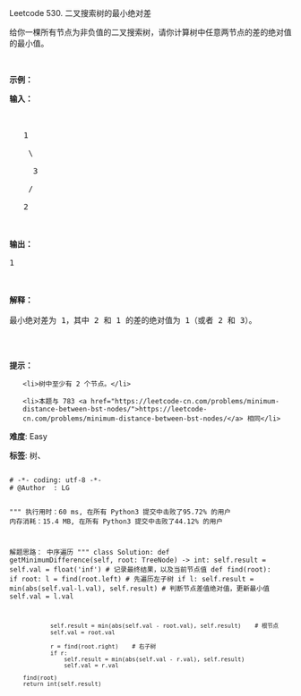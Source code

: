 Leetcode 530. 二叉搜索树的最小绝对差
<p>给你一棵所有节点为非负值的二叉搜索树，请你计算树中任意两节点的差的绝对值的最小值。</p>


<p>&nbsp;</p>



<p><strong>示例：</strong></p>



<pre><strong>输入：</strong>



   1

    \

     3

    /

   2



<strong>输出：</strong>

1



<strong>解释：

</strong>最小绝对差为 1，其中 2 和 1 的差的绝对值为 1（或者 2 和 3）。

</pre>



<p>&nbsp;</p>



<p><strong>提示：</strong></p>



<ul>

	<li>树中至少有 2 个节点。</li>

	<li>本题与 783 <a href="https://leetcode-cn.com/problems/minimum-distance-between-bst-nodes/">https://leetcode-cn.com/problems/minimum-distance-between-bst-nodes/</a> 相同</li>

</ul>





 **难度**: Easy



 **标签**: 树、 





<div class="hcb_wrap">
<pre class="prism undefined-numbers lang-python" data-lang="Python"><code>
# -*- coding: utf-8 -*-
# @Author  : LG

"""
执行用时：60 ms, 在所有 Python3 提交中击败了95.72% 的用户
内存消耗：15.4 MB, 在所有 Python3 提交中击败了44.12% 的用户

解题思路：
    中序遍历
"""
class Solution:
    def getMinimumDifference(self, root: TreeNode) -> int:
        self.result = self.val = float('inf')   # 记录最终结果，以及当前节点值
        def find(root):
            if root:
                l = find(root.left)     # 先遍历左子树
                if l:
                    self.result = min(abs(self.val-l.val), self.result) # 判断节点差值绝对值，更新最小值
                    self.val = l.val

                self.result = min(abs(self.val - root.val), self.result)    # 根节点
                self.val = root.val

                r = find(root.right)    # 右子树
                if r:
                    self.result = min(abs(self.val - r.val), self.result)
                    self.val = r.val

        find(root)
        return int(self.result)
</code></pre></div>
